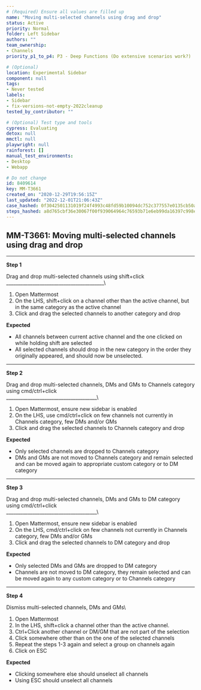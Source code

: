 ```yaml
---
# (Required) Ensure all values are filled up
name: "Moving multi-selected channels using drag and drop"
status: Active
priority: Normal
folder: Left Sidebar
authors: ""
team_ownership: 
- Channels
priority_p1_to_p4: P3 - Deep Functions (Do extensive scenarios work?)

# (Optional)
location: Experimental Sidebar
component: null
tags:
- Never tested
labels: 
- Sidebar
- fix-versions-not-empty-2022cleanup
tested_by_contributor: ""

# (Optional) Test type and tools
cypress: Evaluating
detox: null
mmctl: null
playwright: null
rainforest: []
manual_test_environments:
- Desktop
- Webapp

# Do not change
id: 8409614
key: MM-T3661
created_on: "2020-12-29T19:56:15Z"
last_updated: "2022-12-01T21:06:43Z"
case_hashed: 0f3042501131019f24f4993c48fd59b10094dc752c377557e0135cb50ae4a8b72dd8629522d2b3c1b2646a372410036d
steps_hashed: a8d765cbf36e30067f00f939064964c76593b71e6eb99da16397c998e07aeee1c8587514e93f20efcb6be5197f3db4ff
---
```


<!-- (Auto-generated) Based on frontmatter's "key" and "name" -->

## MM-T3661: Moving multi-selected channels using drag and drop

---

**Step 1**

Drag and drop multi-selected channels using shift+click\
\_\_\_\_\_\_\_\_\_\_\_\_\_\_\_\_\_\_\_\_\_\_\_\_\_\_\_\_\_\_\_\_\_\_\_\_\_\_\_\_\_\\

1. Open Mattermost
2. On the LHS, shift+click on a channel other than the active channel, but in the same category as the active channel
3. Click and drag the selected channels to another category and drop

**Expected**

- All channels between current active channel and the one clicked on while holding shift are selected 
- All selected channels should drop in the new category in the order they originally appeared, and should now be unselected.

---

**Step 2**

Drag and drop multi-selected channels, DMs and GMs to Channels category using cmd/ctrl+click\
\_\_\_\_\_\_\_\_\_\_\_\_\_\_\_\_\_\_\_\_\_\_\_\_\_\_\_\_\_\_\_\_\_\_\_\_\_\_\\

1. Open Mattermost, ensure new sidebar is enabled
2. On the LHS, use cmd/ctrl+click on few channels not currently in Channels category, few DMs and/or GMs
3. Click and drag the selected channels to Channels category and drop

**Expected**

- Only selected channels are dropped to Channels category
- DMs and GMs are not moved to Channels category and remain selected and can be moved again to appropriate custom category or to DM category

---

**Step 3**

Drag and drop multi-selected channels, DMs and GMs to DM category using cmd/ctrl+click\
\_\_\_\_\_\_\_\_\_\_\_\_\_\_\_\_\_\_\_\_\_\_\_\_\_\_\_\_\_\_\_\_\_\_\_\_\_\_\\

1. Open Mattermost, ensure new sidebar is enabled
2. On the LHS, cmd/ctrl+click on few channels not currently in Channels category, few DMs and/or GMs
3. Click and drag the selected channels to DM category and drop

**Expected**

- Only selected DMs and GMs are dropped to DM category
- Channels are not moved to DM category, they remain selected and can be moved again to any custom category or to Channels category

---

**Step 4**

Dismiss multi-selected channels, DMs and GMs\\

1. Open Mattermost
2. In the LHS, shift+click a channel other than the active channel.
3. Ctrl+Click another channel or DM/GM that are not part of the selection
4. Click somewhere other than on the one of the selected channels
5. Repeat the steps 1-3 again and select a group on channels again
6. Click on ESC

**Expected**

- Clicking somewhere else should unselect all channels
- Using ESC should unselect all channels
